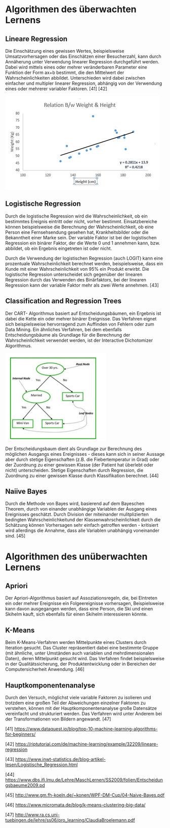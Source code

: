 # Algorithmen des überwachten Lernens

## Lineare Regression

Die Einschätzung eines gewissen Wertes, beispielsweise Umsatzvorhersagen oder das Einschätzen einer Besucherzahl, kann durch Annäherung unter Verwendung linearer Regression durchgeführt werden. Dabei wird mittels eines oder mehrer veränderbaren Parameter eine Funktion der Form ax+b bestimmt, die den Mittelwert der Wahrscheinlichkeiten abbildet. Unterschieden wird dabei zwischen einfacher und multipler linearer Regression, abhängig von der Verwendung eines oder mehrerer variabler Faktoren. [41] [42]

![Lineare Regression ](images/linearReg.PNG "Lineare Regression")


## Logistische Regression

Durch die logistische Regression wird die Wahrscheinlichkeit, ob ein bestimmtes Ereignis eintritt oder nicht, vorher bestimmt. Einsatzbereiche können beispielsweise die Berechnung der Wahrscheinlichkeit, ob eine Person eine Fernsehsendung gesehen hat, Krankheitsbilder oder die Bekanntheit einer Marke sein. Der variable Faktor ist bei der logistischen Regression ein binärer Faktor, der die Werte 0 und 1 annehmen kann, bzw. abbildet, ob ein Ergebnis eingetreten ist oder nicht.

Durch die Verwendung der logistischen Regression (auch LOGIT) kann eine prozentuale Wahrscheinlichkeit berechnet werden, beispielsweise, dass ein Kunde mit einer Wahrscheinlichkeit von 95% ein Produkt erwirbt. Die logistische Regression unterscheidet sich gegenüber der linearen Regression durch das Verwenden des Binärfaktors, bei der linearen Regression kann der variable Faktor mehr als zwei Werte annehmen. [43]



## Classification and Regression Trees

Der CART- Algorithmus basiert auf Entscheidungsbäumen, ein Ergebnis ist dabei die Kette ein oder mehrer binärer Ereignisse. Das Verfahren eignet sich beispielsweise hervorragend zum Auffinden von Fehlern oder zum Data Mining. Ein ähnliches Verfahren, bei dem ebenfalls Entscheidungsbäume als Grundlage für die Berechnung der Wahrscheinlichkeit verwendet werden, ist der Interactive Dichotomizer Algorithmus. 

![Entscheidungsbaum](images/regTree.PNG "Entscheidungsbaum")

Der Entscheidungsbaum dient als Grundlage zur Berechnung des möglichen Ausgangs eines Ereignisses - dieses kann sich in seiner Aussage aber durch stetige Eigenschaften (z.B. die Fiebertemperatur in Grad) oder der Zuordnung zu einer gewissen Klasse (der Patient hat überlebt oder nicht) unterscheiden. Stetige Eigenschaften durch Regression, die Zuordnung zu einer gewissen Klasse durch Klassifikation berechnet. [44]

## Naiive Bayes

Durch die Methode von Bayes wird, basierend auf dem Bayeschen Theorem, durch von einander unabhängige Variablen der Ausgang eines Ereignisses geschätzt. Durch Division der miteinander mulitplizierten bedingten Wahrscheinlichkeitund der Klassenwahrscheinlichkeit durch die Schätzung können Vorhersagen sehr einfach getroffen werden - kritisiert wird allerdings die Annahme, dass alle Variablen unabhängig voneinander sind. [45]

# Algorithmen des unüberwachten Lernens

## Apriori

Der Apriori-Algorithmus basiert auf Assoziationsregeln, die, bei EIntreten ein oder mehrer Ereignisse ein Folgeereignisse vorhersagen, Beispielsweise kann davon ausgegangen werden, dass eine Person, die Ski und einen Skihelm kauft, sich ebenfalls für einen Skihelm interessieren könnte. 

## K-Means

Beim K-Means-Verfahren werden Mittelpunkte eines Clusters durch Iteration gesucht.  Das Cluster repräsentiert dabei eine bestimmte Gruppe (mit ähnliche, unter Umständen auch variablen und mehrdimensionalen Daten), deren Mittelpunkt gesucht wird. Das Verfahren findet beispielsweise in der Qualitätssicherung, der Produktentwicklung oder in Bereichen der Computersicherheit Anwendung. [46]

## Hauptkomponentenanalyse

Durch den Versuch, möglichst viele variable Faktoren zu isolieren und  trotzdem eine großen Teil der Abweichungen einzelner Faktoren zu verstehen, können mit der Hauptkomponentenanalyse große Datensätze vereinfacht und strukturiert werden. Das Verfahren wird unter Anderem bei der Transformationen von Bildern angewandt. [47]



[41]
https://www.dataquest.io/blog/top-10-machine-learning-algorithms-for-beginners/

[42]
https://riptutorial.com/de/machine-learning/example/32209/lineare-regression

[43]
https://www.inwt-statistics.de/blog-artikel-lesen/Logistische_Regression.html

[44]
https://www.dbs.ifi.lmu.de/Lehre/MaschLernen/SS2009/folien/Entscheidungsbaeume2009.pd

[45]
http://www.gm.fh-koeln.de/~konen/WPF-DM-Cup/04-Naive-Bayes.pdf

[46]
https://www.micromata.de/blog/k-means-clustering-big-data/

[47]
http://www.ra.cs.uni-tuebingen.de/lehre/ss06/pro_learning/ClaudiaBroelemann.pdf
